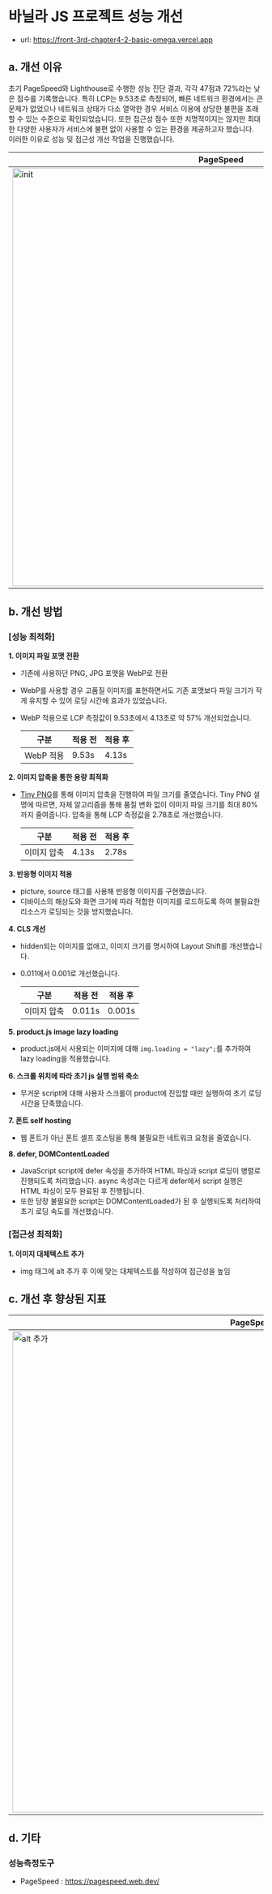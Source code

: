 # 바닐라 JS 프로젝트 성능 개선

- url: https://front-3rd-chapter4-2-basic-omega.vercel.app

## a. 개선 이유
초기 PageSpeed와 Lighthouse로 수행한 성능 진단 결과, 각각 47점과 72%라는 낮은 점수를 기록했습니다. 특히 LCP는 9.53초로 측정되어, 빠른 네트워크 환경에서는 큰 문제가 없었으나 네트워크 상태가 다소 열악한 경우 서비스 이용에 상당한 불편을 초래할 수 있는 수준으로 확인되었습니다. 또한 접근성 점수 또한 치명적이지는 않지만 최대한 다양한 사용자가 서비스에 불편 없이 사용할 수 있는 환경을 제공하고자 했습니다.         
이러한 이유로 성능 및 접근성 개선 작업을 진행했습니다.

|PageSpeed|[Git Issue (Lighthouse)](https://github.com/soyoonJ/front_3rd_chapter4-2_basic/issues/1)|
|---|---|
|<img width="824" alt="init" src="https://github.com/user-attachments/assets/d3aa2185-4d0e-4157-8f8b-2cec158e10c7">|<img width="824" alt="git issue init" src="https://github.com/user-attachments/assets/72276495-0eef-4294-bf9f-7cb7ee96d59d">|

## b. 개선 방법
### [성능 최적화]

**1. 이미지 파일 포맷 전환**
- 기존에 사용하던 PNG, JPG 포맷을 WebP로 전환
- WebP를 사용할 경우 고품질 이미지를 표현하면서도 기존 포맷보다 파일 크기가 작게 유지할 수 있어 로딩 시간에 효과가 있었습니다.
- WebP 적용으로 LCP 측정값이 9.53초에서 4.13초로 약 57% 개선되었습니다.

  | 구분 | 적용 전 | 적용 후 |
  |----------|--------|------|
  | WebP 적용 | 9.53s | 4.13s |

**2. 이미지 압축을 통한 용량 최적화**    
- [Tiny PNG](https://tinypng.com/)를 통해 이미지 압축을 진행하여 파일 크기를 줄였습니다. Tiny PNG 설명에 따르면, 자체 알고리즘을 통해 품질 변화 없이 이미지 파일 크기를 최대 80%까지 줄여줍니다. 압축을 통해 LCP 측정값을 2.78초로 개선했습니다.

  | 구분 | 적용 전 | 적용 후 |
  |----------|--------|------|
  | 이미지 압축 | 4.13s | 2.78s |

**3. 반응형 이미지 적용**    
- picture, source 태그를 사용해 반응형 이미지를 구현했습니다.
- 디바이스의 해상도와 화면 크기에 따라 적합한 이미지를 로드하도록 하여 불필요한 리소스가 로딩되는 것을 방지했습니다.

**4. CLS 개선**    
- hidden되는 이미지를 없애고, 이미지 크기를 명시하여 Layout Shift를 개선했습니다.
- 0.011에서 0.001로 개선했습니다.

  | 구분 | 적용 전 | 적용 후 |
  |----------|--------|--------|
  | 이미지 압축 | 0.011s | 0.001s |

**5. product.js image lazy loading**    
- product.js에서 사용되는 이미지에 대해 ```img.loading = "lazy";```를 추가하여 lazy loading을 적용했습니다.

**6. 스크롤 위치에 따라 초기 js 실행 범위 축소**    
- 무거운 script에 대해 사용자 스크롤이 product에 진입할 때만 실행하여 초기 로딩 시간을 단축했습니다.

**7. 폰트 self hosting**    
- 웹 폰트가 아닌 폰트 셀프 호스팅을 통해 불필요한 네트워크 요청을 줄였습니다.

**8. defer, DOMContentLoaded**    
- JavaScript script에 defer 속성을 추가하여 HTML 파싱과 script 로딩이 병렬로 진행되도록 처리했습니다. async 속성과는 다르게 defer에서 script 실행은 HTML 파싱이 모두 완료된 후 진행됩니다.
- 또한 당장 불필요한 script는 DOMContentLoaded가 된 후 실행되도록 처리하여 초기 로딩 속도를 개선했습니다.

### [접근성 최적화]
**1. 이미지 대체텍스트 추가**    
- img 태그에 alt 추가 후 이에 맞는 대체텍스트를 작성하여 접근성을 높임


## c. 개선 후 향상된 지표
|PageSpeed|[Git Issue (Lighthouse)](https://github.com/soyoonJ/front_3rd_chapter4-2_basic/issues/1)|
|---|---|
|<img width="949" alt="alt 추가" src="https://github.com/user-attachments/assets/d4e1c04b-2304-46ae-9e63-413539a998cc">|<img width="824" alt="git issue 최종" src="https://github.com/user-attachments/assets/c9adb223-0b07-4bb0-8f92-2f4ba44662f9">|


## d. 기타
### 성능측정도구
- PageSpeed : https://pagespeed.web.dev/
